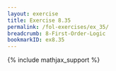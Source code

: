```yaml
---
layout: exercise
title: Exercise 8.35
permalink: /fol-exercises/ex_35/
breadcrumb: 8-First-Order-Logic
bookmarkID: ex8.35
---
```


{% include mathjax_support %}

